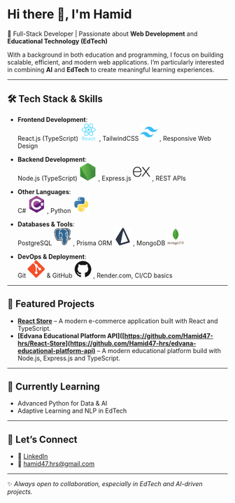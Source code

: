 # Hi there 👋, I'm Hamid

🚀 Full-Stack Developer | Passionate about **Web Development** and **Educational Technology (EdTech)**

With a background in both education and programming, I focus on building scalable, efficient, and modern web applications. I’m particularly interested in combining **AI** and **EdTech** to create meaningful learning experiences.

---

## 🛠️ Tech Stack & Skills

- **Frontend Development**:  
  React.js (TypeScript) <img src="https://github.com/devicons/devicon/blob/master/icons/react/react-original-wordmark.svg" title="React" alt="React" width="40" height="40"/>&nbsp;, TailwindCSS <img src="https://github.com/devicons/devicon/blob/master/icons/tailwindcss/tailwindcss-original.svg" title="TailwindCss" alt="TailwindCss" width="40" height="40"/>&nbsp;, Responsive Web Design  

- **Backend Development**:  
  Node.js (TypeScript) <img src="https://github.com/devicons/devicon/blob/master/icons/nodejs/nodejs-original.svg" title="NodeJS" alt="NodeJS" width="40" height="40"/>&nbsp;, Express.js <img src="https://github.com/devicons/devicon/blob/master/icons/express/express-original.svg" title="Express" alt="Express" width="40" height="40"/>&nbsp;, REST APIs

- **Other Languages**:  
  C# <img src="https://github.com/devicons/devicon/blob/master/icons/csharp/csharp-original.svg" title="C#" alt="C#" width="40" height="40"/>&nbsp;, Python <img src="https://github.com/devicons/devicon/blob/master/icons/python/python-original.svg" title="Python" alt="Python" width="40" height="40"/>&nbsp;

- **Databases & Tools**:  
  PostgreSQL <img src="https://github.com/devicons/devicon/blob/master/icons/postgresql/postgresql-original.svg" title="PostgreSQL" alt="PostgreSQL" width="40" height="40"/>&nbsp;, Prisma ORM <img src="https://github.com/devicons/devicon/blob/master/icons/prisma/prisma-original.svg" title="Prisma" alt="Prisma" width="40" height="40"/>&nbsp;, MongoDB <img src="https://github.com/devicons/devicon/blob/master/icons/mongodb/mongodb-original-wordmark.svg" title="MongoDB" alt="MongoDB" width="40" height="40"/>&nbsp;

- **DevOps & Deployment**:  
  Git <img src="https://github.com/devicons/devicon/blob/master/icons/git/git-original.svg" title="Git" alt="Git" width="40" height="40"/>&nbsp;& GitHub <img src="https://github.com/devicons/devicon/blob/master/icons/github/github-original.svg" title="GitHub" alt="GitHub" width="40" height="40"/>&nbsp;, Render.com, CI/CD basics  

---

## 📌 Featured Projects
- **[React Store](https://github.com/Hamid47-hrs/React-Store)** – A modern e-commerce application built with React and TypeScript.  
- **[Edvana Educational Platform API]([https://github.com/Hamid47-hrs/React-Store](https://github.com/Hamid47-hrs/edvana-educational-platform-api)** – A modern educational platform build with Node.js, Express.js and TypeScript.
---

## 🌱 Currently Learning
- Advanced Python for Data & AI  
- Adaptive Learning and NLP in EdTech  

---

## 🤝 Let’s Connect
- 💼 [LinkedIn](https://www.linkedin.com/in/hrsadati/)  
- 📧 hamid47.hrs@gmail.com  

---

✨ *Always open to collaboration, especially in EdTech and AI-driven projects.*  
